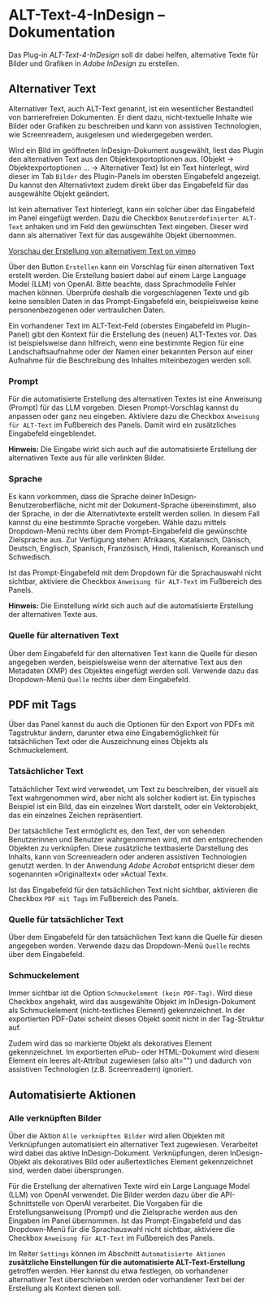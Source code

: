 # ALT-Text-4-InDesign – Dokumentation

Das Plug-in *ALT-Text-4-InDesign* soll dir dabei helfen, alternative Texte für Bilder und Grafiken in *Adobe InDesign* zu erstellen.

## Alternativer Text

Alternativer Text, auch ALT-Text genannt, ist ein wesentlicher Bestandteil von barrierefreien Dokumenten. Er dient dazu, nicht-textuelle Inhalte wie Bilder oder Grafiken zu beschreiben und kann von assistiven Technologien, wie Screenreadern, ausgelesen und wiedergegeben werden.

Wird ein Bild im geöffneten InDesign-Dokument ausgewählt, liest das Plugin den alternativen Text aus den Objektexportoptionen aus. (Objekt → Objektexportoptionen ...  → Alternativer Text) Ist ein Text hinterlegt, wird dieser im Tab `Bilder` des Plugin-Panels im obersten Eingabefeld angezeigt. Du kannst den Alternativtext zudem direkt über das Eingabefeld für das ausgewählte Objekt geändert.

Ist kein alternativer Text hinterlegt, kann ein solcher über das Eingabefeld im Panel eingefügt werden. Dazu die Checkbox `Benutzerdefinierter ALT-Text` anhaken und im Feld den gewünschten Text eingeben. Dieser wird dann als alternativer Text für das ausgewählte Objekt übernommen.

[Vorschau der Erstellung von alternativem Text on vimeo](https://vimeo.com/1026952093)

Über den Button `Erstellen` kann ein Vorschlag für einen alternativen Text erstellt werden. Die Erstellung basiert dabei auf einem Large Language Model (LLM) von OpenAI. Bitte beachte, dass Sprachmodelle Fehler machen können. Überprüfe deshalb die vorgeschlagenen Texte und gib keine sensiblen Daten in das Prompt-Eingabefeld ein, beispielsweise keine personenbezogenen oder vertraulichen Daten.

Ein vorhandener Text im ALT-Text-Feld (oberstes Eingabefeld im Plugin-Panel) gibt den Kontext für die Erstellung des (neuen) ALT-Textes vor. Das ist beispielsweise dann hilfreich, wenn eine bestimmte Region für eine Landschaftsaufnahme oder der Namen einer bekannten Person auf einer Aufnahme für die Beschreibung des Inhaltes miteinbezogen werden soll.

### Prompt

Für die automatisierte Erstellung des alternativen Textes ist eine Anweisung (Prompt) für das LLM vorgeben. Diesen Prompt-Vorschlag kannst du anpassen oder ganz neu eingeben. Aktiviere dazu die Checkbox `Anweisung für ALT-Text` im Fußbereich des Panels. Damit wird ein zusätzliches Eingabefeld eingeblendet.

**Hinweis:** Die Eingabe wirkt sich auch auf die automatisierte Erstellung der alternativen Texte aus für alle verlinkten Bilder.

### Sprache

Es kann vorkommen, dass die Sprache deiner InDesign-Benutzeroberfläche, nicht mit der Dokument-Sprache übereinstimmt, also der Sprache, in der die Alternativtexte erstellt werden sollen. In diesem Fall kannst du eine bestimmte Sprache vorgeben. Wähle dazu mittels Dropdown-Menü rechts über dem Prompt-Eingabefeld die gewünschte Zielsprache aus. Zur Verfügung stehen: Afrikaans, Katalanisch, Dänisch, Deutsch, Englisch, Spanisch, Französisch, Hindi, Italienisch, Koreanisch und Schwedisch.

Ist das Prompt-Eingabefeld mit dem Dropdown für die Sprachauswahl nicht sichtbar, aktiviere die Checkbox `Anweisung für ALT-Text` im Fußbereich des Panels. 

**Hinweis:** Die Einstellung wirkt sich auch auf die automatisierte Erstellung der alternativen Texte aus.

### Quelle für alternativen Text

Über dem Eingabefeld für den alternativen Text kann die Quelle für diesen angegeben werden, beispielsweise wenn der alternative Text aus den Metadaten (XMP) des Objektes eingefügt werden soll. Verwende dazu das Dropdown-Menü `Quelle` rechts über dem Eingabefeld.

## PDF mit Tags

Über das Panel kannst du auch die Optionen für den Export von PDFs mit Tagstruktur ändern, darunter etwa eine Eingabemöglichkeit für tatsächlichen Text oder die Auszeichnung eines Objekts als Schmuckelement.

### Tatsächlicher Text

Tatsächlicher Text wird verwendet, um Text zu beschreiben, der visuell als Text wahrgenommen wird, aber nicht als solcher kodiert ist. Ein typisches Beispiel ist ein Bild, das ein einzelnes Wort darstellt, oder ein Vektorobjekt, das ein einzelnes Zeichen repräsentiert. 

Der tatsächliche Text ermöglicht es, den Text, der von sehenden Benutzerinnen und Benutzer wahrgenommen wird, mit den entsprechenden Objekten zu verknüpfen. Diese zusätzliche textbasierte Darstellung des Inhalts, kann von Screenreadern oder anderen assistiven Technologien genutzt werden. In der Anwendung *Adobe Acrobat* entspricht dieser dem sogenannten »Originaltext« oder »Actual Text«. 

Ist das Eingabefeld für den tatsächlichen Text nicht sichtbar, aktivieren die Checkbox `PDF mit Tags` im Fußbereich des Panels.

### Quelle für tatsächlicher Text

Über dem Eingabefeld für den tatsächlichen Text kann die Quelle für diesen angegeben werden. Verwende dazu das Dropdown-Menü `Quelle` rechts über dem Eingabefeld.

### Schmuckelement

Immer sichtbar ist die Option `Schmuckelement (kein PDF-Tag)`. Wird diese Checkbox angehakt, wird das ausgewählte Objekt im InDesign-Dokument als Schmuckelement (nicht-textliches Element) gekennzeichnet. In der exportierten PDF-Datei scheint dieses Objekt somit nicht in der Tag-Struktur auf.

Zudem wird das so markierte Objekt als dekoratives Element gekennzeichnet. Im exportierten ePub- oder HTML-Dokument wird diesem Element ein leeres alt-Attribut zugewiesen (also alt="") und dadurch von assistiven Technologien (z.B. Screenreadern) ignoriert.   

## Automatisierte Aktionen
### Alle verknüpften Bilder

Über die Aktion `Alle verknüpften Bilder` wird allen Objekten mit Verknüpfungen automatisiert ein alternativer Text zugewiesen. Verarbeitet wird dabei das aktive InDesign-Dokument. Verknüpfungen, deren InDesign-Objekt als dekoratives Bild oder außertextliches Element gekennzeichnet sind, werden dabei übersprungen.

Für die Erstellung der alternativen Texte wird ein Large Language Model (LLM) von OpenAI verwendet. Die Bilder werden dazu über die API-Schnittstelle von OpenAI verarbeitet. Die Vorgaben für die Erstellungsanweisung (Prompt) und die Zielsprache werden aus den Eingaben im Panel übernommen. Ist das Prompt-Eingabefeld und das Dropdown-Menü für die Sprachauswahl nicht sichtbar, aktiviere die Checkbox `Anweisung für ALT-Text` im Fußbereich des Panels.

Im Reiter `Settings` können im Abschnitt `Automatisierte Aktionen` **zusätzliche Einstellungen für die automatisierte ALT-Text-Erstellung** getroffen werden. Hier kannst du etwa festlegen, ob vorhandener alternativer Text überschrieben werden oder vorhandener Text bei der Erstellung als Kontext dienen soll. 